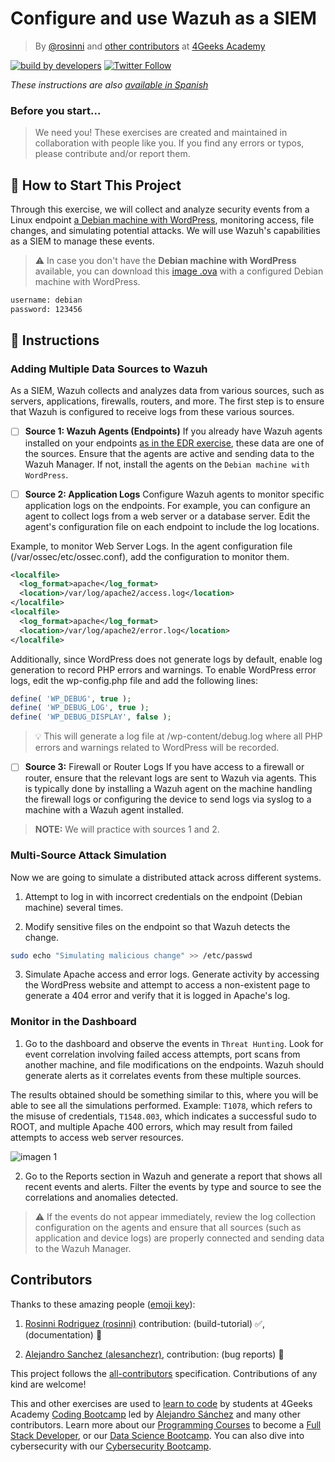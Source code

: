 <!-- hide -->
# Configure and use Wazuh as a SIEM

> By [@rosinni](https://github.com/rosinni) and [other contributors](https://github.com/breatheco-de/configure-and-use-wazuh-as-siem/graphs/contributors) at [4Geeks Academy](https://4geeksacademy.co/)

[![build by developers](https://img.shields.io/badge/build_by-Developers-blue)](https://4geeks.com)
[![Twitter Follow](https://img.shields.io/twitter/follow/4geeksacademy?style=social&logo=twitter)](https://twitter.com/4geeksacademy)

*These instructions are also [available in Spanish](https://github.com/breatheco-de/configure-and-use-wazuh-as-siem/blob/main/README.es.md)*

### Before you start...

> We need you! These exercises are created and maintained in collaboration with people like you. If you find any errors or typos, please contribute and/or report them.
<!-- endhide -->

<onlyfor saas="false" withBanner="false">

## 🌱 How to Start This Project

Through this exercise, we will collect and analyze security events from a Linux endpoint [a Debian machine with WordPress](https://4geeks.com/interactive-coding-tutorial/deploying-wordpress-site-debian), monitoring access, file changes, and simulating potential attacks. We will use Wazuh's capabilities as a SIEM to manage these events.

> ⚠ In case you don't have the **Debian machine with WordPress** available, you can download this [image .ova](https://storage.googleapis.com/breathecode/virtualbox/debian-with-wordpress.ova) with a configured Debian machine with WordPress.

```bash
username: debian
password: 123456
```

</onlyfor>

## 📝 Instructions

### Adding Multiple Data Sources to Wazuh

As a SIEM, Wazuh collects and analyzes data from various sources, such as servers, applications, firewalls, routers, and more. The first step is to ensure that Wazuh is configured to receive logs from these various sources.

- [ ] **Source 1: Wazuh Agents (Endpoints)**
If you already have Wazuh agents installed on your endpoints [as in the EDR exercise](#), these data are one of the sources. Ensure that the agents are active and sending data to the Wazuh Manager. If not, install the agents on the `Debian machine with WordPress`.

- [ ] **Source 2: Application Logs**
Configure Wazuh agents to monitor specific application logs on the endpoints. For example, you can configure an agent to collect logs from a web server or a database server. Edit the agent's configuration file on each endpoint to include the log locations.

Example, to monitor Web Server Logs. In the agent configuration file (/var/ossec/etc/ossec.conf), add the configuration to monitor them.

```xml
<localfile>
  <log_format>apache</log_format>
  <location>/var/log/apache2/access.log</location>
</localfile> 
<localfile>
  <log_format>apache</log_format>
  <location>/var/log/apache2/error.log</location>
</localfile>
```

Additionally, since WordPress does not generate logs by default, enable log generation to record PHP errors and warnings. To enable WordPress error logs, edit the wp-config.php file and add the following lines:

```php
define( 'WP_DEBUG', true );
define( 'WP_DEBUG_LOG', true );
define( 'WP_DEBUG_DISPLAY', false );
```

> 💡 This will generate a log file at /wp-content/debug.log where all PHP errors and warnings related to WordPress will be recorded.

- [ ] **Source 3:** Firewall or Router Logs If you have access to a firewall or router, ensure that the relevant logs are sent to Wazuh via agents. This is typically done by installing a Wazuh agent on the machine handling the firewall logs or configuring the device to send logs via syslog to a machine with a Wazuh agent installed.

> **NOTE:** We will practice with sources 1 and 2.


### Multi-Source Attack Simulation

Now we are going to simulate a distributed attack across different systems.

1. Attempt to log in with incorrect credentials on the endpoint (Debian machine) several times.

2. Modify sensitive files on the endpoint so that Wazuh detects the change.

```bash
sudo echo "Simulating malicious change" >> /etc/passwd
```

3. Simulate Apache access and error logs. Generate activity by accessing the WordPress website and attempt to access a non-existent page to generate a 404 error and verify that it is logged in Apache's log.

### Monitor in the Dashboard

1. Go to the dashboard and observe the events in `Threat Hunting`. Look for event correlation involving failed access attempts, port scans from another machine, and file modifications on the endpoints. Wazuh should generate alerts as it correlates events from these multiple sources.

The results obtained should be something similar to this, where you will be able to see all the simulations performed. Example: `T1078`, which refers to the misuse of credentials, `T1548.003`, which indicates a successful sudo to ROOT, and multiple Apache 400 errors, which may result from failed attempts to access web server resources.

![imagen 1](https://github.com/breatheco-de/configure-and-use-wazuh-as-siem/blob/main/assets/wazuh-siem-results.png?raw=true)

2. Go to the Reports section in Wazuh and generate a report that shows all recent events and alerts. Filter the events by type and source to see the correlations and anomalies detected.

> ⚠ If the events do not appear immediately, review the log collection configuration on the agents and ensure that all sources (such as application and device logs) are properly connected and sending data to the Wazuh Manager.

<!-- hide -->

## Contributors

Thanks to these amazing people ([emoji key](https://github.com/kentcdodds/all-contributors#emoji-key)):

1. [Rosinni Rodriguez (rosinni)](https://github.com/rosinni) contribution: (build-tutorial) ✅, (documentation) 📖
  
2. [Alejandro Sanchez (alesanchezr)](https://github.com/alesanchezr), contribution: (bug reports) 🐛

This project follows the [all-contributors](https://github.com/kentcdodds/all-contributors) specification. Contributions of any kind are welcome!

This and other exercises are used to [learn to code](https://4geeksacademy.com/us/learn-to-code) by students at 4Geeks Academy [Coding Bootcamp](https://4geeksacademy.com/us/coding-bootcamp) led by [Alejandro Sánchez](https://twitter.com/alesanchezr) and many other contributors. Learn more about our [Programming Courses](https://4geeksacademy.com/us/programming-courses) to become a [Full Stack Developer](https://4geeksacademy.com/us/coding-bootcamps/full-stack-developer), or our [Data Science Bootcamp](https://4geeksacademy.com/us/coding-bootcamps/data-science-machine-learning-bootcamp). You can also dive into cybersecurity with our [Cybersecurity Bootcamp](https://4geeksacademy.com/us/coding-bootcamps/cybersecurity-bootcamp).

<!-- endhide -->

